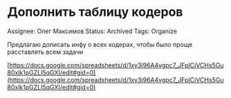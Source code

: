 # Дополнить таблицу кодеров

Assignee: Олег Максимов
Status: Archived
Tags: Оrganize

Предлагаю дописать инфу о всех кодерах, чтобы было проще расставлять всем задачи

[https://docs.google.com/spreadsheets/d/1xy3i96A4vgpc7_JFpICiVCHs5Gu80xlk1pGZLI5qGXI/edit#gid=0](https://docs.google.com/spreadsheets/d/1xy3i96A4vgpc7_JFpICiVCHs5Gu80xlk1pGZLI5qGXI/edit#gid=0)